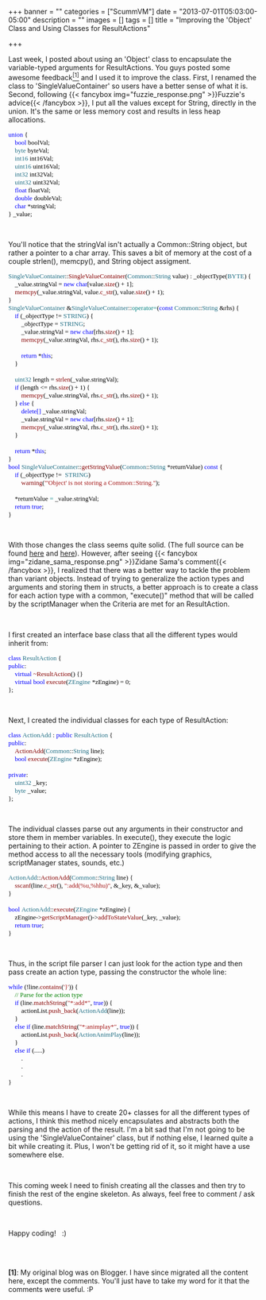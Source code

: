 +++
banner = ""
categories = ["ScummVM"]
date = "2013-07-01T05:03:00-05:00"
description = ""
images = []
tags = []
title = "Improving the 'Object' Class and Using Classes for ResultActions"

+++

Last week, I posted about using an 'Object' class to encapsulate the variable-typed arguments for ResultActions. You guys posted some awesome feedback[<sup>\[1\]</sup>](#reference1) and I used it to improve the class. First, I renamed the class to 'SingleValueContainer' so users have a better sense of what it is. Second, following {{< fancybox img="fuzzie_response.png" >}}Fuzzie's advice{{< /fancybox >}}, I put all the values except for String, directly in the union. It's the same or less memory cost and results in less heap allocations.

<pre style="font-family:Consolas;font-size:13;color:black;"><span style="color:blue;">union</span>&nbsp;{
&nbsp;&nbsp;&nbsp;&nbsp;<span style="color:blue;">bool</span>&nbsp;boolVal;
&nbsp;&nbsp;&nbsp;&nbsp;<span style="color:#216f85;">byte</span>&nbsp;byteVal;
&nbsp;&nbsp;&nbsp;&nbsp;<span style="color:#216f85;">int16</span>&nbsp;int16Val;
&nbsp;&nbsp;&nbsp;&nbsp;<span style="color:#216f85;">uint16</span>&nbsp;uint16Val;
&nbsp;&nbsp;&nbsp;&nbsp;<span style="color:#216f85;">int32</span>&nbsp;int32Val;
&nbsp;&nbsp;&nbsp;&nbsp;<span style="color:#216f85;">uint32</span>&nbsp;uint32Val;
&nbsp;&nbsp;&nbsp;&nbsp;<span style="color:blue;">float</span>&nbsp;floatVal;
&nbsp;&nbsp;&nbsp;&nbsp;<span style="color:blue;">double</span>&nbsp;doubleVal;
&nbsp;&nbsp;&nbsp;&nbsp;<span style="color:blue;">char</span>&nbsp;*stringVal;
}&nbsp;_value;</pre>

<br />

You'll notice that the stringVal isn't actually a Common::String object, but rather a pointer to a char array. This saves a bit of memory at the cost of a couple strlen(), memcpy(), and String object assigment.

<pre style="font-family:Consolas;font-size:13;color:black;"><span style="color:#216f85;">SingleValueContainer</span>::<span style="color:#850000;">SingleValueContainer</span>(<span style="color:#216f85;">Common</span>::<span style="color:#216f85;">String</span>&nbsp;value)&nbsp;:&nbsp;_objectType(<span style="color:#216f85;">BYTE</span>)&nbsp;{
&nbsp;&nbsp;&nbsp;&nbsp;_value.stringVal&nbsp;=&nbsp;<span style="color:blue;">new</span>&nbsp;<span style="color:blue;">char</span>[value.<span style="color:#850000;">size</span>()&nbsp;+&nbsp;1];
&nbsp;&nbsp;&nbsp;&nbsp;<span style="color:#850000;">memcpy</span>(_value.stringVal,&nbsp;value.<span style="color:#850000;">c_str</span>(),&nbsp;value.<span style="color:#850000;">size</span>()&nbsp;+&nbsp;1);
}
<span style="color:#216f85;">SingleValueContainer</span>&nbsp;&amp;<span style="color:#216f85;">SingleValueContainer</span>::<span style="color:teal;">operator</span><span style="color:teal;">=</span>(<span style="color:blue;">const</span>&nbsp;<span style="color:#216f85;">Common</span>::<span style="color:#216f85;">String</span>&nbsp;&amp;rhs)&nbsp;{
&nbsp;&nbsp;&nbsp;&nbsp;<span style="color:blue;">if</span>&nbsp;(_objectType&nbsp;!=&nbsp;<span style="color:#216f85;">STRING</span>)&nbsp;{
&nbsp;&nbsp;&nbsp;&nbsp;&nbsp;&nbsp;&nbsp;&nbsp;_objectType&nbsp;=&nbsp;<span style="color:#216f85;">STRING</span>;
&nbsp;&nbsp;&nbsp;&nbsp;&nbsp;&nbsp;&nbsp;&nbsp;_value.stringVal&nbsp;=&nbsp;<span style="color:blue;">new</span>&nbsp;<span style="color:blue;">char</span>[rhs.<span style="color:#850000;">size</span>()&nbsp;+&nbsp;1];
&nbsp;&nbsp;&nbsp;&nbsp;&nbsp;&nbsp;&nbsp;&nbsp;<span style="color:#850000;">memcpy</span>(_value.stringVal,&nbsp;rhs.<span style="color:#850000;">c_str</span>(),&nbsp;rhs.<span style="color:#850000;">size</span>()&nbsp;+&nbsp;1);
 
&nbsp;&nbsp;&nbsp;&nbsp;&nbsp;&nbsp;&nbsp;&nbsp;<span style="color:blue;">return</span>&nbsp;*<span style="color:blue;">this</span>;
&nbsp;&nbsp;&nbsp;&nbsp;}
 
&nbsp;&nbsp;&nbsp;&nbsp;<span style="color:#216f85;">uint32</span>&nbsp;length&nbsp;=&nbsp;<span style="color:#850000;">strlen</span>(_value.stringVal);
&nbsp;&nbsp;&nbsp;&nbsp;<span style="color:blue;">if</span>&nbsp;(length&nbsp;&lt;=&nbsp;rhs.<span style="color:#850000;">size</span>()&nbsp;+&nbsp;1)&nbsp;{
&nbsp;&nbsp;&nbsp;&nbsp;&nbsp;&nbsp;&nbsp;&nbsp;<span style="color:#850000;">memcpy</span>(_value.stringVal,&nbsp;rhs.<span style="color:#850000;">c_str</span>(),&nbsp;rhs.<span style="color:#850000;">size</span>()&nbsp;+&nbsp;1);
&nbsp;&nbsp;&nbsp;&nbsp;}&nbsp;<span style="color:blue;">else</span>&nbsp;{
&nbsp;&nbsp;&nbsp;&nbsp;&nbsp;&nbsp;&nbsp;&nbsp;<span style="color:blue;">delete</span><span style="color:blue;">[]</span>&nbsp;_value.stringVal;
&nbsp;&nbsp;&nbsp;&nbsp;&nbsp;&nbsp;&nbsp;&nbsp;_value.stringVal&nbsp;=&nbsp;<span style="color:blue;">new</span>&nbsp;<span style="color:blue;">char</span>[rhs.<span style="color:#850000;">size</span>()&nbsp;+&nbsp;1];
&nbsp;&nbsp;&nbsp;&nbsp;&nbsp;&nbsp;&nbsp;&nbsp;<span style="color:#850000;">memcpy</span>(_value.stringVal,&nbsp;rhs.<span style="color:#850000;">c_str</span>(),&nbsp;rhs.<span style="color:#850000;">size</span>()&nbsp;+&nbsp;1);
&nbsp;&nbsp;&nbsp;&nbsp;}
 
&nbsp;&nbsp;&nbsp;&nbsp;<span style="color:blue;">return</span>&nbsp;*<span style="color:blue;">this</span>;
}
<span style="color:blue;">bool</span>&nbsp;<span style="color:#216f85;">SingleValueContainer</span>::<span style="color:#850000;">getStringValue</span>(<span style="color:#216f85;">Common</span>::<span style="color:#216f85;">String</span>&nbsp;*returnValue)&nbsp;<span style="color:blue;">const</span>&nbsp;{
&nbsp;&nbsp;&nbsp;&nbsp;<span style="color:blue;">if</span>&nbsp;(_objectType&nbsp;!=&nbsp;&nbsp;<span style="color:#216f85;">STRING</span>)
&nbsp;&nbsp;&nbsp;&nbsp;&nbsp;&nbsp;&nbsp;&nbsp;<span style="color:#850000;">warning</span>(<span style="color:#a31515;">&quot;&#39;Object&#39;&nbsp;is&nbsp;not&nbsp;storing&nbsp;a&nbsp;Common::String.&quot;</span>);
 
&nbsp;&nbsp;&nbsp;&nbsp;*returnValue&nbsp;<span style="color:teal;">=</span>&nbsp;_value.stringVal;
&nbsp;&nbsp;&nbsp;&nbsp;<span style="color:blue;">return</span>&nbsp;<span style="color:blue;">true</span>;
}</pre>

<br />

  
With those changes the class seems quite solid. (The full source can be found [here](https://github.com/RichieSams/scummvm/blob/20f8e05cc3d1661ed5d5af9c9e1420cce36b6893/engines/zvision/utility/single_value_container.h) and [here](https://github.com/RichieSams/scummvm/blob/20f8e05cc3d1661ed5d5af9c9e1420cce36b6893/engines/zvision/utility/single_value_container.cpp)). However, after seeing {{< fancybox img="zidane_sama_response.png" >}}Zidane Sama's comment{{< /fancybox >}}, I realized that there was a better way to tackle the problem than variant objects. Instead of trying to generalize the action types and arguments and storing them in structs, a better approach is to create a class for each action type with a common, "execute()" method that will be called by the scriptManager when the Criteria are met for an ResultAction.

<br />

I first created an interface base class that all the different types would inherit from:

<pre style="font-family:Consolas;font-size:13;color:black;"><span style="color:blue;">class</span>&nbsp;<span style="color:#216f85;">ResultAction</span>&nbsp;{
<span style="color:blue;">public</span>:
&nbsp;&nbsp;&nbsp;&nbsp;<span style="color:blue;">virtual</span>&nbsp;<span style="color:#850000;">~</span><span style="color:#850000;">ResultAction</span>()&nbsp;{}
&nbsp;&nbsp;&nbsp;&nbsp;<span style="color:blue;">virtual</span>&nbsp;<span style="color:blue;">bool</span>&nbsp;<span style="color:#850000;">execute</span>(<span style="color:#216f85;">ZEngine</span>&nbsp;*zEngine)&nbsp;=&nbsp;0;
};</pre>

<br />

Next, I created the individual classes for each type of ResultAction:

<pre style="font-family:Consolas;font-size:13;color:black;"><span style="color:blue;">class</span>&nbsp;<span style="color:#216f85;">ActionAdd</span>&nbsp;:&nbsp;<span style="color:blue;">public</span>&nbsp;<span style="color:#216f85;">ResultAction</span>&nbsp;{
<span style="color:blue;">public</span>:
&nbsp;&nbsp;&nbsp;&nbsp;<span style="color:#850000;">ActionAdd</span>(<span style="color:#216f85;">Common</span>::<span style="color:#216f85;">String</span>&nbsp;line);
&nbsp;&nbsp;&nbsp;&nbsp;<span style="color:blue;">bool</span>&nbsp;<span style="color:#850000;">execute</span>(<span style="color:#216f85;">ZEngine</span>&nbsp;*zEngine);
 
<span style="color:blue;">private</span>:
&nbsp;&nbsp;&nbsp;&nbsp;<span style="color:#216f85;">uint32</span>&nbsp;_key;
&nbsp;&nbsp;&nbsp;&nbsp;<span style="color:#216f85;">byte</span>&nbsp;_value;
};</pre>

<br />

The individual classes parse out any arguments in their constructor and store them in member variables. In execute(), they execute the logic pertaining to their action. A pointer to ZEngine is passed in order to give the method access to all the necessary tools (modifying graphics, scriptManager states, sounds, etc.)

<pre style="font-family:Consolas;font-size:13;color:black;"><span style="color:#216f85;">ActionAdd</span>::<span style="color:#850000;">ActionAdd</span>(<span style="color:#216f85;">Common</span>::<span style="color:#216f85;">String</span>&nbsp;line)&nbsp;{
&nbsp;&nbsp;&nbsp;&nbsp;<span style="color:#850000;">sscanf</span>(line.<span style="color:#850000;">c_str</span>(),&nbsp;<span style="color:#a31515;">&quot;:add(%u,%hhu)&quot;</span>,&nbsp;&amp;_key,&nbsp;&amp;_value);
}
 
<span style="color:blue;">bool</span>&nbsp;<span style="color:#216f85;">ActionAdd</span>::<span style="color:#850000;">execute</span>(<span style="color:#216f85;">ZEngine</span>&nbsp;*zEngine)&nbsp;{
&nbsp;&nbsp;&nbsp;&nbsp;zEngine-&gt;<span style="color:#850000;">getScriptManager</span>()-&gt;<span style="color:#850000;">addToStateValue</span>(_key,&nbsp;_value);
&nbsp;&nbsp;&nbsp;&nbsp;<span style="color:blue;">return</span>&nbsp;<span style="color:blue;">true</span>;
}</pre>

<br />

Thus, in the script file parser I can just look for the action type and then pass create an action type, passing the constructor the whole line:

<pre style="font-family:Consolas;font-size:13;color:black;"><span style="color:blue;">while</span>&nbsp;(!line.<span style="color:#850000;">contains</span>(<span style="color:#a31515;">&#39;}&#39;</span>))&nbsp;{
&nbsp;&nbsp;&nbsp;&nbsp;<span style="color:green;">//&nbsp;Parse&nbsp;for&nbsp;the&nbsp;action&nbsp;type</span>
&nbsp;&nbsp;&nbsp;&nbsp;<span style="color:blue;">if</span>&nbsp;(line.<span style="color:#850000;">matchString</span>(<span style="color:#a31515;">&quot;*:add*&quot;</span>,&nbsp;<span style="color:blue;">true</span>))&nbsp;{
&nbsp;&nbsp;&nbsp;&nbsp;&nbsp;&nbsp;&nbsp;&nbsp;actionList.<span style="color:#850000;">push_back</span>(<span style="color:#216f85;">ActionAdd</span>(line));
&nbsp;&nbsp;&nbsp;&nbsp;}
&nbsp;&nbsp;&nbsp;&nbsp;<span style="color:blue;">else</span>&nbsp;<span style="color:blue;">if</span>&nbsp;(line.<span style="color:#850000;">matchString</span>(<span style="color:#a31515;">&quot;*:animplay*&quot;</span>,&nbsp;<span style="color:blue;">true</span>))&nbsp;{
&nbsp;&nbsp;&nbsp;&nbsp;&nbsp;&nbsp;&nbsp;&nbsp;actionList.<span style="color:#850000;">push_back</span>(<span style="color:#216f85;">ActionAnimPlay</span>(line));
&nbsp;&nbsp;&nbsp;&nbsp;}
&nbsp;&nbsp;&nbsp;&nbsp;<span style="color:blue;">else</span>&nbsp;<span style="color:blue;">if</span>&nbsp;(.....)
&nbsp;&nbsp;&nbsp;&nbsp;&nbsp;&nbsp;&nbsp;&nbsp;.
&nbsp;&nbsp;&nbsp;&nbsp;&nbsp;&nbsp;&nbsp;&nbsp;.
&nbsp;&nbsp;&nbsp;&nbsp;&nbsp;&nbsp;&nbsp;&nbsp;.
}</pre>

<br />

While this means I have to create 20+ classes for all the different types of actions, I think this method nicely encapsulates and abstracts both the parsing and the action of the result. I'm a bit sad that I'm not going to be using the 'SingleValueContainer' class, but if nothing else, I learned quite a bit while creating it. Plus, I won't be getting rid of it, so it might have a use somewhere else.

<br />

This coming week I need to finish creating all the classes and then try to finish the rest of the engine skeleton. As always, feel free to comment / ask questions.

<br />

Happy coding!&nbsp;&nbsp;&nbsp;:)

<br /><br />

**\[1\]**: <a name="reference1"></a>My original blog was on Blogger. I have since migrated all the content here, except the comments. You'll just have to take my word for it that the comments were useful. :P
